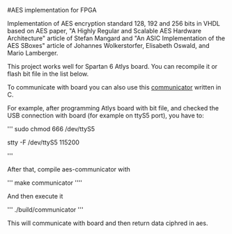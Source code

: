 #AES implementation for FPGA

Implementation of AES encryption standard 128, 192 and 256 bits in VHDL based on AES paper, "A Highly Regular and Scalable AES Hardware Architecture" article of Stefan Mangard and "An ASIC Implementation of the AES SBoxes" article of Johannes Wolkerstorfer, Elisabeth Oswald, and Mario Lamberger.


This project works well for Spartan 6 Atlys board. You can recompile it or flash bit file in the list below. 

To communicate with board you can also use this [communicator](https://github.com/riccardo25/aes-communicator) written in C.

For example, after programming Atlys board with bit file, and checked the USB connection with board (for example on ttyS5 port), you have to:

'''
sudo chmod 666 /dev/ttyS5

stty -F /dev/ttyS5 115200

'''

After that, compile aes-communicator with

'''
make communicator
''''

And then execute it

'''
./build/communicator
'''

This will communicate with board and then return data ciphred in aes.